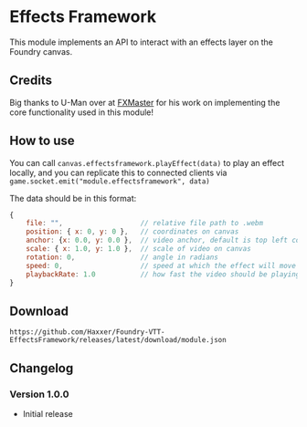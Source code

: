 # Effects Framework

This module implements an API to interact with an effects layer on the Foundry canvas.

## Credits

Big thanks to U-Man over at [FXMaster](https://foundryvtt.com/packages/fxmaster/) for his work on implementing the core functionality used in this module! 

## How to use

You can call `canvas.effectsframework.playEffect(data)` to play an effect locally, and you can replicate this to connected clients via `game.socket.emit("module.effectsframework", data)`

The data should be in this format:

```js
{
    file: "",                   // relative file path to .webm
    position: { x: 0, y: 0 },   // coordinates on canvas
    anchor: {x: 0.0, y: 0.0 },  // video anchor, default is top left corner
    scale: { x: 1.0, y: 1.0 },  // scale of video on canvas
    rotation: 0,                // angle in radians
    speed: 0,                   // speed at which the effect will move toward
    playbackRate: 1.0           // how fast the video should be playing
}
```

## Download

`https://github.com/Haxxer/Foundry-VTT-EffectsFramework/releases/latest/download/module.json`

## Changelog

### Version 1.0.0
- Initial release
